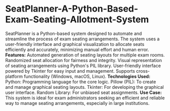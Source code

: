 # SeatPlanner-A-Python-Based-Exam-Seating-Allotment-System
SeatPlanner is a Python-based system designed to automate and streamline the process of exam seating arrangements. The system uses a user-friendly interface and graphical visualization to allocate seats efficiently and accurately, minimizing manual effort and human error.
**Features:**
Automated generation of seating layouts for multiple exam rooms.
Randomized seat allocation for fairness and integrity.
Visual representation of seating arrangements using Python's PIL library.
User-friendly interface powered by Tkinter for easy input and management.
Supports cross-platform functionality (Windows, macOS, Linux).
**Technologies Used:**
Python: Programming language for the core logic.
Pillow (PIL): To create and manage graphical seating layouts.
Tkinter: For developing the graphical user interface.
Random Library: For unbiased seat assignments.
**Use Case:**
This system is ideal for exam administrators seeking an efficient and reliable way to manage seating arrangements, especially in large institutions.
